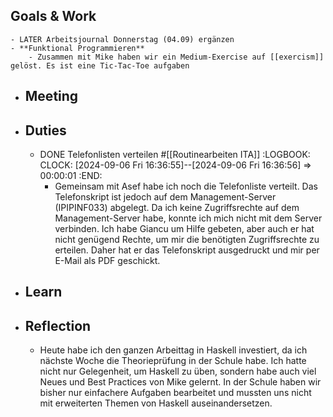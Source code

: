 ## Goals & Work
	- LATER Arbeitsjournal Donnerstag (04.09) ergänzen
	- **Funktional Programmieren**
		- Zusammen mit Mike haben wir ein Medium-Exercise auf [[exercism]] gelöst. Es ist eine Tic-Tac-Toe aufgaben
- ## Meeting
- ## Duties
	- DONE Telefonlisten verteilen #[[Routinearbeiten ITA]]
	  :LOGBOOK:
	  CLOCK: [2024-09-06 Fri 16:36:55]--[2024-09-06 Fri 16:36:56] =>  00:00:01
	  :END:
		- Gemeinsam mit Asef habe ich noch die Telefonliste verteilt.  Das Telefonskript ist jedoch auf dem Management-Server (IPIPINF033) abgelegt. Da ich keine Zugriffsrechte auf dem Management-Server habe, konnte ich mich nicht mit dem Server verbinden. Ich habe Giancu um Hilfe gebeten, aber auch er hat nicht genügend Rechte, um mir die benötigten 
		  Zugriffsrechte zu erteilen. Daher hat er das Telefonskript ausgedruckt und mir per E-Mail als PDF geschickt.
- ## Learn
- ## Reflection
	- Heute habe ich den ganzen Arbeittag in Haskell investiert, da ich nächste Woche die Theorieprüfung in der Schule habe. Ich hatte nicht nur Gelegenheit, um Haskell zu üben, sondern habe auch viel Neues und Best Practices von Mike gelernt. In der Schule haben wir bisher nur 
	  einfachere Aufgaben bearbeitet und mussten uns nicht mit erweiterten Themen von Haskell auseinandersetzen.